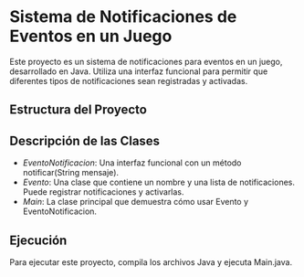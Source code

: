 # Sistema de Notificaciones de Eventos en un Juego

Este proyecto es un sistema de notificaciones para eventos en un juego, desarrollado en Java. Utiliza una interfaz funcional para permitir que diferentes tipos de notificaciones sean registradas y activadas.

## Estructura del Proyecto
## Descripción de las Clases

- *EventoNotificacion*: Una interfaz funcional con un método notificar(String mensaje).
- *Evento*: Una clase que contiene un nombre y una lista de notificaciones. Puede registrar notificaciones y activarlas.
- *Main*: La clase principal que demuestra cómo usar Evento y EventoNotificacion.

## Ejecución

Para ejecutar este proyecto, compila los archivos Java y ejecuta Main.java.